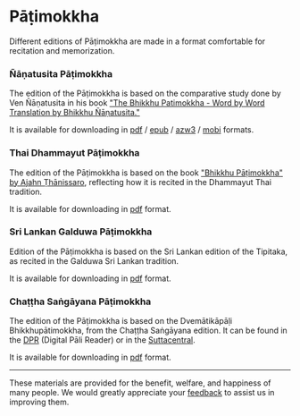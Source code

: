 

# Pāṭimokkha

Different editions of Pāṭimokkha are made in a format comfortable for recitation and memorization.

### Ñāṇatusita Pāṭimokkha

The edition of the Pāṭimokkha is based on the comparative study done by Ven Ñāṇatusita in his book ["The Bhikkhu Patimokkha - Word by Word Translation by Bhikkhu Ñāṇatusita."](https://www.bps.lk/olib/bp/bp626s_Nyanatusita_Analysis-of-Bhikkhu-Patimokkha.pdf)


It is available for downloading in [pdf](https://github.com/sasanarakkha/nanatusita-patimokkha/releases/latest/download/Nanatusita_Bhikkhupatimokkha.pdf) / [epub](https://github.com/sasanarakkha/nanatusita-patimokkha/releases/latest/download/Nanatusita_Bhikkhupatimokkha.pdf) / [azw3](https://github.com/sasanarakkha/nanatusita-patimokkha/releases/latest/download/Nanatusita_Bhikkhupatimokkha.azw3) / [mobi](https://github.com/sasanarakkha/nanatusita-patimokkha/releases/latest/download/Nanatusita_Bhikkhupatimokkha.mobi) formats.

### Thai Dhammayut Pāṭimokkha

The edition of the Pāṭimokkha is based on the book ["Bhikkhu Pāṭimokkha" by Ajahn Ṭhānissaro](https://archive.org/details/bhikkhu-patimokkha.-pali-english.thanissaro/BhikkhuPa%E1%B9%ADimokkha.P%C4%81li-English.%E1%B9%ACh%C4%81nissaro.2Up/mode/2up), reflecting how it is recited in the Dhammayut Thai tradition.

It is available for downloading in [pdf](https://github.com/sasanarakkha/thai-dhammayut-patimokkha/releases/latest/download/Nanatusita_Bhikkhupatimokkha.pdf) format.

### Sri Lankan Galduwa Pāṭimokkha

Edition of the Pāṭimokkha is based on the Sri Lankan edition of the Tipitaka, as recited in the Galduwa Sri Lankan tradition.

It is available for downloading in [pdf](https://github.com/sasanarakkha/galduwa-patimokkha/releases/latest/download/Nanatusita_Bhikkhupatimokkha.pdf) format.

### Chaṭṭha Saṅgāyana Pāṭimokkha

The edition of the Pāṭimokkha is based on the Dvemātikāpāḷi Bhikkhupātimokkha, from the Chaṭṭha Saṅgāyana edition. It can be found in the [DPR](https://www.digitalpalireader.online/_dprhtml/index.html?loc=v.6.0.x.x.x.x.t) (Digital Pāli Reader) or in the [Suttacentral](https://suttacentral.net/pli-tv-bu-pm/pli/ms?layout=plain&reference=cck/pts/vri&notes=asterisk&highlight=true&script=latin).

It is available for downloading in [pdf](https://github.com/sasanarakkha/chattha-sangayana-patimokkha/releases/latest/download/Nanatusita_Bhikkhupatimokkha.pdf) format.

------

These materials are provided for the benefit, welfare, and happiness of many people. We would greatly appreciate your [feedback](https://docs.google.com/forms/d/e/1FAIpQLSeA7LgF9KnCGWw1_HysqKpgD4eg4Hjo3ZFG7GcL53nsIETDCw/viewform?) to assist us in improving them.